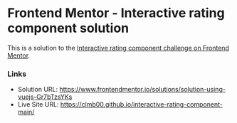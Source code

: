 # Frontend Mentor - Interactive rating component solution

This is a solution to the [Interactive rating component challenge on Frontend Mentor](https://www.frontendmentor.io/challenges/interactive-rating-component-koxpeBUmI).

### Links

- Solution URL: https://www.frontendmentor.io/solutions/solution-using-vuejs-Gr7bTzsYKs
- Live Site URL: https://clmb00.github.io/interactive-rating-component-main/
